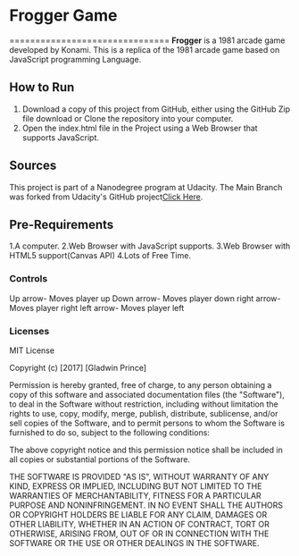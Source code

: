 # Frogger Game
===============================
**Frogger** is a 1981 arcade game developed by Konami. This is a replica of the 1981 arcade game based on JavaScript programming Language.

## How to Run
1. Download a copy of this project from GitHub, either using the GitHub Zip file download or Clone the repository into your computer.
2. Open the index.html file in the Project using a Web Browser that supports JavaScript.

## Sources
This project is part of a Nanodegree program at Udacity. The Main Branch was forked from Udacity's GitHub project[Click Here](https://github.com/udacity/frontend-nanodegree-arcade-game).

## Pre-Requirements
1.A computer.
2.Web Browser with JavaScript supports.
3.Web Browser with HTML5 support(Canvas API)
4.Lots of Free Time.

### Controls
Up arrow- Moves player up
Down arrow- Moves player down
right arrow- Moves player right
left arrow- Moves player left

### Licenses

MIT License

Copyright (c) [2017] [Gladwin Prince]

Permission is hereby granted, free of charge, to any person obtaining a copy
of this software and associated documentation files (the "Software"), to deal
in the Software without restriction, including without limitation the rights
to use, copy, modify, merge, publish, distribute, sublicense, and/or sell
copies of the Software, and to permit persons to whom the Software is
furnished to do so, subject to the following conditions:

The above copyright notice and this permission notice shall be included in all
copies or substantial portions of the Software.

THE SOFTWARE IS PROVIDED "AS IS", WITHOUT WARRANTY OF ANY KIND, EXPRESS OR
IMPLIED, INCLUDING BUT NOT LIMITED TO THE WARRANTIES OF MERCHANTABILITY,
FITNESS FOR A PARTICULAR PURPOSE AND NONINFRINGEMENT. IN NO EVENT SHALL THE
AUTHORS OR COPYRIGHT HOLDERS BE LIABLE FOR ANY CLAIM, DAMAGES OR OTHER
LIABILITY, WHETHER IN AN ACTION OF CONTRACT, TORT OR OTHERWISE, ARISING FROM,
OUT OF OR IN CONNECTION WITH THE SOFTWARE OR THE USE OR OTHER DEALINGS IN THE
SOFTWARE.
